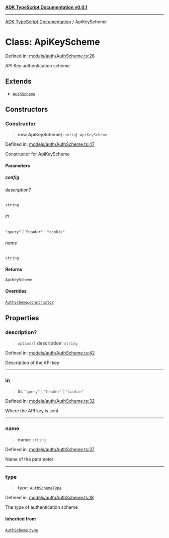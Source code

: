 [**ADK TypeScript Documentation v0.0.1**](../README.md)

***

[ADK TypeScript Documentation](../globals.md) / ApiKeyScheme

# Class: ApiKeyScheme

Defined in: [models/auth/AuthScheme.ts:28](https://github.com/pontus-devoteam/adk-typescript/blob/9fe8a397cfb495545a029b2d9b6f8a0adf2c2de5/src/models/auth/AuthScheme.ts#L28)

API Key authentication scheme

## Extends

- [`AuthScheme`](AuthScheme.md)

## Constructors

### Constructor

> **new ApiKeyScheme**(`config`): `ApiKeyScheme`

Defined in: [models/auth/AuthScheme.ts:47](https://github.com/pontus-devoteam/adk-typescript/blob/9fe8a397cfb495545a029b2d9b6f8a0adf2c2de5/src/models/auth/AuthScheme.ts#L47)

Constructor for ApiKeyScheme

#### Parameters

##### config

###### description?

`string`

###### in

`"query"` \| `"header"` \| `"cookie"`

###### name

`string`

#### Returns

`ApiKeyScheme`

#### Overrides

[`AuthScheme`](AuthScheme.md).[`constructor`](AuthScheme.md#constructor)

## Properties

### description?

> `optional` **description**: `string`

Defined in: [models/auth/AuthScheme.ts:42](https://github.com/pontus-devoteam/adk-typescript/blob/9fe8a397cfb495545a029b2d9b6f8a0adf2c2de5/src/models/auth/AuthScheme.ts#L42)

Description of the API key

***

### in

> **in**: `"query"` \| `"header"` \| `"cookie"`

Defined in: [models/auth/AuthScheme.ts:32](https://github.com/pontus-devoteam/adk-typescript/blob/9fe8a397cfb495545a029b2d9b6f8a0adf2c2de5/src/models/auth/AuthScheme.ts#L32)

Where the API key is sent

***

### name

> **name**: `string`

Defined in: [models/auth/AuthScheme.ts:37](https://github.com/pontus-devoteam/adk-typescript/blob/9fe8a397cfb495545a029b2d9b6f8a0adf2c2de5/src/models/auth/AuthScheme.ts#L37)

Name of the parameter

***

### type

> **type**: [`AuthSchemeType`](../enumerations/AuthSchemeType.md)

Defined in: [models/auth/AuthScheme.ts:18](https://github.com/pontus-devoteam/adk-typescript/blob/9fe8a397cfb495545a029b2d9b6f8a0adf2c2de5/src/models/auth/AuthScheme.ts#L18)

The type of authentication scheme

#### Inherited from

[`AuthScheme`](AuthScheme.md).[`type`](AuthScheme.md#type)
